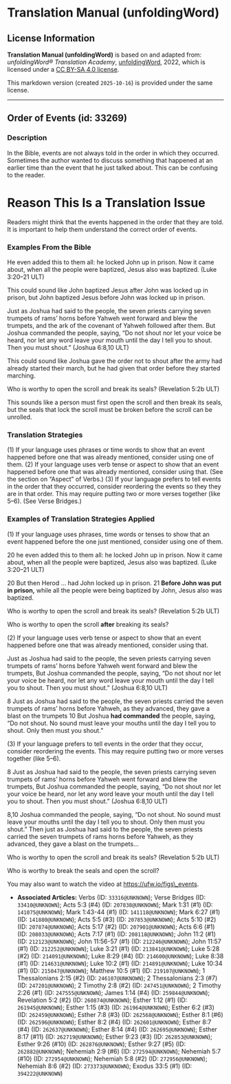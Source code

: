 # Translation Manual (unfoldingWord)

## License Information

**Translation Manual (unfoldingWord)** is based on and adapted from: _unfoldingWord® Translation Academy_, [unfoldingWord](https://unfoldingword.org/utw), 2022, which is licensed under a [CC BY-SA 4.0 license](https://creativecommons.org/licenses/by-sa/4.0/legalcode.en).

This markdown version (created `2025-10-16`) is provided under the same license.



--------------------------------

## Order of Events (id: 33269)

### Description

In the Bible, events are not always told in the order in which they occurred. Sometimes the author wanted to discuss something that happened at an earlier time than the event that he just talked about. This can be confusing to the reader.

Reason This Is a Translation Issue
==================================

Readers might think that the events happened in the order that they are told. It is important to help them understand the correct order of events.

### Examples From the Bible

He even added this to them all: he locked John up in prison. Now it came about, when all the people were baptized, Jesus also was baptized. (Luke 3:20–21 ULT)

This could sound like John baptized Jesus after John was locked up in prison, but John baptized Jesus before John was locked up in prison.

Just as Joshua had said to the people, the seven priests carrying seven trumpets of rams’ horns before Yahweh went forward and blew the trumpets, and the ark of the covenant of Yahweh followed after them. But Joshua commanded the people, saying, “Do not shout nor let your voice be heard, nor let any word leave your mouth until the day I tell you to shout. Then you must shout.” (Joshua 6:8,10 ULT)

This could sound like Joshua gave the order not to shout after the army had already started their march, but he had given that order before they started marching.

Who is worthy to open the scroll and break its seals? (Revelation 5:2b ULT)

This sounds like a person must first open the scroll and then break its seals, but the seals that lock the scroll must be broken before the scroll can be unrolled.

### Translation Strategies

(1\) If your language uses phrases or time words to show that an event happened before one that was already mentioned, consider using one of them. (2\) If your language uses verb tense or aspect to show that an event happened before one that was already mentioned, consider using that. (See the section on “Aspect” of Verbs.) (3\) If your language prefers to tell events in the order that they occurred, consider reordering the events so they they are in that order. This may require putting two or more verses together (like 5–6\). (See Verse Bridges.)

### Examples of Translation Strategies Applied

(1\) If your language uses phrases, time words or tenses to show that an event happened before the one just mentioned, consider using one of them.

20 he even added this to them all: he locked John up in prison. Now it came about, when all the people were baptized, Jesus also was baptized. (Luke 3:20–21 ULT)

20 But then Herod … had John locked up in prison. 21 **Before John was put in prison,** while all the people were being baptized by John, Jesus also was baptized.

Who is worthy to open the scroll and break its seals? (Revelation 5:2b ULT)

Who is worthy to open the scroll **after** breaking its seals?

(2\) If your language uses verb tense or aspect to show that an event happened before one that was already mentioned, consider using that.

Just as Joshua had said to the people, the seven priests carrying seven trumpets of rams’ horns before Yahweh went forward and blew the trumpets, But Joshua commanded the people, saying, “Do not shout nor let your voice be heard, nor let any word leave your mouth until the day I tell you to shout. Then you must shout.” (Joshua 6:8,10 ULT)

8 Just as Joshua had said to the people, the seven priests carried the seven trumpets of rams’ horns before Yahweh, as they advanced, they gave a blast on the trumpets 10 But Joshua **had commanded** the people, saying, “Do not shout. No sound must leave your mouths until the day I tell you to shout. Only then must you shout.”

(3\) If your language prefers to tell events in the order that they occur, consider reordering the events. This may require putting two or more verses together (like 5–6\).

8 Just as Joshua had said to the people, the seven priests carrying seven trumpets of rams’ horns before Yahweh went forward and blew the trumpets, But Joshua commanded the people, saying, “Do not shout nor let your voice be heard, nor let any word leave your mouth until the day I tell you to shout. Then you must shout.” (Joshua 6:8,10 ULT)

8,10 Joshua commanded the people, saying, “Do not shout. No sound must leave your mouths until the day I tell you to shout. Only then must you shout.” Then just as Joshua had said to the people, the seven priests carried the seven trumpets of rams horns before Yahweh, as they advanced, they gave a blast on the trumpets…

Who is worthy to open the scroll and break its seals? (Revelation 5:2b ULT)

Who is worthy to break the seals and open the scroll?

You may also want to watch the video at https://ufw.io/figs\_events.

* **Associated Articles:** Verbs (ID: `33316@UNKNOWN`); Verse Bridges (ID: `33410@UNKNOWN`); Acts 5:3 (#4) (ID: `207838@UNKNOWN`); Mark 1:31 (#1) (ID: `141075@UNKNOWN`); Mark 1:43-44 (#1) (ID: `141118@UNKNOWN`); Mark 6:27 (#1) (ID: `141880@UNKNOWN`); Acts 5:5 (#3) (ID: `207853@UNKNOWN`); Acts 5:10 (#2) (ID: `207874@UNKNOWN`); Acts 5:17 (#2) (ID: `207901@UNKNOWN`); Acts 6:6 (#1) (ID: `208033@UNKNOWN`); Acts 7:17 (#1) (ID: `208118@UNKNOWN`); John 11:2 (#1) (ID: `212123@UNKNOWN`); John 11:56-57 (#1) (ID: `212246@UNKNOWN`); John 11:57 (#1) (ID: `212252@UNKNOWN`); Luke 3:21 (#1) (ID: `213841@UNKNOWN`); Luke 5:28 (#2) (ID: `214091@UNKNOWN`); Luke 8:29 (#4) (ID: `214600@UNKNOWN`); Luke 8:38 (#1) (ID: `214631@UNKNOWN`); Luke 10:2 (#1) (ID: `214891@UNKNOWN`); Luke 10:34 (#1) (ID: `215047@UNKNOWN`); Matthew 10:5 (#1) (ID: `219107@UNKNOWN`); 1 Thessalonians 2:15 (#2) (ID: `246107@UNKNOWN`); 2 Thessalonians 2:3 (#7) (ID: `247201@UNKNOWN`); 2 Timothy 2:8 (#2) (ID: `247451@UNKNOWN`); 2 Timothy 2:26 (#1) (ID: `247555@UNKNOWN`); James 1:14 (#4) (ID: `259844@UNKNOWN`); Revelation 5:2 (#2) (ID: `260874@UNKNOWN`); Esther 1:12 (#1) (ID: `261945@UNKNOWN`); Esther 1:15 (#3) (ID: `261964@UNKNOWN`); Esther 6:2 (#3) (ID: `262459@UNKNOWN`); Esther 7:8 (#3) (ID: `262568@UNKNOWN`); Esther 8:1 (#6) (ID: `262596@UNKNOWN`); Esther 8:2 (#4) (ID: `262601@UNKNOWN`); Esther 8:7 (#4) (ID: `262637@UNKNOWN`); Esther 8:14 (#4) (ID: `262695@UNKNOWN`); Esther 8:17 (#11) (ID: `262719@UNKNOWN`); Esther 9:23 (#3) (ID: `262853@UNKNOWN`); Esther 9:26 (#10) (ID: `262876@UNKNOWN`); Esther 9:27 (#5) (ID: `262882@UNKNOWN`); Nehemiah 2:9 (#6) (ID: `272594@UNKNOWN`); Nehemiah 5:7 (#10) (ID: `272954@UNKNOWN`); Nehemiah 5:8 (#2) (ID: `272956@UNKNOWN`); Nehemiah 8:6 (#2) (ID: `273373@UNKNOWN`); Exodus 33:5 (#1) (ID: `394222@UNKNOWN`)

